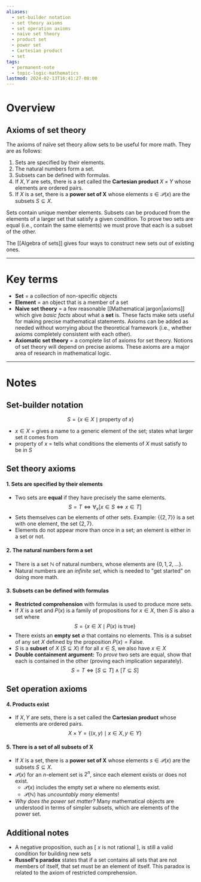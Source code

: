 ```yaml
---
aliases:
  - set-builder notation
  - set theory axioms
  - set operation axioms
  - naive set theory
  - product set
  - power set
  - Cartesian product
  - set
tags:
  - permanent-note
  - topic-logic-mathematics
lastmod: 2024-02-13T16:41:27-08:00
---
```

# Overview

## Axioms of set theory

The axioms of naïve set theory allow sets to be useful for more math. They are as follows:

1. Sets are specified by their elements.
2. The natural numbers form a set.
3. Subsets can be defined with formulas.
4.  If $X, Y$ are sets, there is a set called the **Cartesian product** $X \times Y$ whose elements are ordered pairs.
5.  If $X$ is a set, there is a **power set of X** whose elements $s \in \mathcal P(x)$ are the subsets $S \subseteq X$.

Sets contain unique member elements. Subsets can be produced from the elements of a larger set that satisfy a given condition. To prove two sets are equal (i.e., contain the same elements) we must prove that each is a subset of the other.

The [[Algebra of sets]] gives four ways to construct new sets out of existing ones.

---
# Key terms

- **Set** = a collection of non-specific objects
- **Element** = an object that is a member of a set
- **Naive set theory** = a few reasonable [[Mathematical jargon|axioms]] which give *basic facts* about what a **set** is. These facts make sets useful for making precise mathematical statements. Axioms can be added as needed without worrying about the theoretical framework (i.e., whether axioms completely consistent with each other).
- **Axiomatic set theory** = a complete list of axioms for set theory. Notions of set theory will depend on precise axioms. These axioms are a major area of research in mathematical logic.

---
# Notes

## Set-builder notation
$$ S = \{x \in X \mid \text{property of } x\} $$
- $x \in X$ = gives a name to a generic element of the set; states what larger set it comes from
- $\text{property of } x$ = tells what conditions the elements of $X$ must satisfy to be in $S$

## Set theory axioms
#### 1. Sets are specified by their elements
- Two sets are **equal** if they have precisely the same elements.
$$ S = T \iff \forall_x [x \in S \iff x \in T] $$
- Sets themselves can be elements of other sets. Example: $\{\{2,7\}\}$ is a set with one element, the set $\{2,7\}$.
- Elements do not appear more than once in a set; an element is either in a set or not.

#### 2. The natural numbers form a set
- There is a set $\mathbb N$ of natural numbers, whose elements are $\{0, 1, 2, ...\}$.
- Natural numbers are an *infinite set*, which is needed to "get started" on doing more math.

#### 3. Subsets can be defined with formulas
- **Restricted comprehension** with formulas is used to produce more sets. 
- If $X$ is a set and $P(x)$ is a family of propositions for $x \in X$, then $S$ is also a set where
$$ S = \{x \in X \mid P(x) \text{ is true} \} $$
- There exists an **empty set** $\emptyset$ that contains no elements. This is a subset of any set $X$ defined by the proposition $P(x) = \text{False}$. 
- $S$ is a **subset** of $X$ ($S \subseteq X$) if for all $x \in S$, we also have $x \in X$
- **Double containment argument:** To *prove* two sets are equal, show that each is contained in the other (proving each implication separately).
$$S = T \iff [S \subseteq T] \wedge [T \subseteq S]$$

## Set operation axioms
#### 4. Products exist
- If $X, Y$ are sets, there is a set called the **Cartesian product** whose elements are ordered pairs.
$$ X \times Y = \{(x,y) \mid x\in X, y\in Y\} $$

#### 5. There is a set of all subsets of X
- If $X$ is a set, there is a **power set of X** whose elements $s \in \mathcal P(x)$ are the subsets $S \subseteq X$. 
- $\mathcal P(x)$ for an $n$-element set is $2^n$, since each element exists or does not exist.
	- $\mathcal P(x)$ includes the empty set $\emptyset$ where no elements exist.
	- $\mathcal P(\mathbb N)$ has *uncountably many* elements!
- *Why does the power set matter?* Many mathematical objects are understood in terms of simpler subsets, which are elements of the power set.

## Additional notes
- A negative proposition, such as \[ $x$ is not rational ], is still a valid condition for building new sets
- **Russell's paradox** states that if a set contains all sets that are not members of itself, that set must be an element of itself. This paradox is related to the axiom of restricted comprehension.